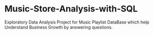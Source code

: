 # Music-Store-Analysis-with-SQL
Exploratory Data Analysis Project for Music Playlist DataBase which help Understand Business Growth by answering questions.
